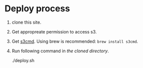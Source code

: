 # Deploy process

1. clone this site.
1. Get appropreate permission to access s3.
1. Get [s3cmd](http://s3tools.org/download). Using brew is recommended: `brew install s3cmd`.
1. Run following command in *the cloned directory*.

    ./deploy.sh

